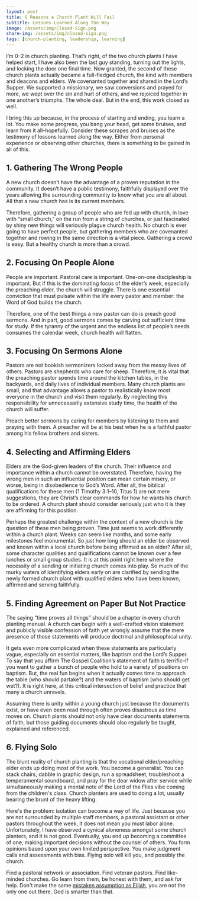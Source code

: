 ```yaml
---
layout: post
title: 6 Reasons a Church Plant Will Fail
subtitle: Lessons Learned Along The Way
image: /assets/img/Closed-Sign.png
share-img: /assets/img/closed-sign.png
tags: [church-planting, leadership, learning]
---
```



I’m 0–2 in church planting. That’s right, of the two church plants I have helped start, I have also been the last guy standing, turning out the lights, and locking the door one final time. Now granted, the second of these church plants actually became a full-fledged church, the kind with members and deacons and elders. We covenanted together and shared in the Lord’s Supper. We supported a missionary, we saw conversions and prayed for more, we wept over the sin and hurt of others, and we rejoiced together in one another’s triumphs. The whole deal. But in the end, this work closed as well.

I bring this up because, in the process of starting and ending, you learn a lot. You make some progress, you bang your head, get some bruises, and learn from it all–hopefully. Consider these scrapes and bruises as the testimony of lessons learned along the way. Either from personal experience or observing other churches, there is something to be gained in all of this.

## 1. Gathering The Wrong People
A new church doesn’t have the advantage of a proven reputation in the community. It doesn’t have a public testimony, faithfully displayed over the years allowing the surrounding community to know what you are all about. All that a new church has is its current members.

Therefore, gathering a group of people who are fed up with church, in love with “small church,” on the run from a string of churches, or just fascinated by shiny new things will seriously plague church health. No church is ever going to have perfect people, but gathering members who are covenanted together and rowing in the same direction is a vital piece. Gathering a crowd is easy. But a healthy church is more than a crowd.

## 2. Focusing On People Alone
People are important. Pastoral care is important. One-on-one discipleship is important. But if this is the dominating focus of the elder’s week, especially the preaching elder, the church will struggle. There is one essential conviction that must pulsate within the life every pastor and member: the Word of God builds the church.

Therefore, one of the best things a new pastor can do is preach good sermons. And in part, good sermons comes by carving out sufficient time for study. If the tyranny of the urgent and the endless list of people’s needs consumes the calendar week, church health will flatten.

## 3. Focusing On Sermons Alone
Pastors are not bookish sermonizers locked away from the messy lives of others. Pastors are shepherds who care for sheep. Therefore, it is vital that the preaching pastor spends time around the kitchen tables, in the backyards, and daily lives of individual members. Many church plants are small, and that advantage allows a pastor to realistically know most everyone in the church and visit them regularly. By neglecting this responsibility for unnecessarily extensive study time, the health of the church will suffer.

Preach better sermons by caring for members by listening to them and praying with them. A preacher will be at his best when he is a faithful pastor among his fellow brothers and sisters.

## 4. Selecting and Affirming Elders
Elders are the God-given leaders of the church. Their influence and importance within a church cannot be overstated. Therefore, having the wrong men in such an influential position can mean certain misery, or worse, being in disobedience to God’s Word. After all, the biblical qualifications for these men (1 Timothy 3:1–10, Titus 1) are not mere suggestions, they are Christ’s clear commands for how he wants his church to be ordered. A church plant should consider seriously just who it is they are affirming for this position.

Perhaps the greatest challenge within the context of a new church is the question of these men being proven. Time just seems to work differently within a church plant. Weeks can seem like months, and some early milestones feel monumental. So just how long should an elder be observed and known within a local church before being affirmed as an elder? After all, some character qualities and qualifications cannot be known over a few lunches or small group studies. It is at this point right here where the necessity of a sending or initiating church comes into play. So much of the murky waters of identifying elders early on are clarified by sending the newly formed church plant with qualified elders who have been known, affirmed and serving faithfully.

## 5. Finding Agreement on Paper But Not Practice
The saying “time proves all things” should be a chapter in every church planting manual. A church can begin with a well-crafted vision statement and publicly visible confession of faith yet wrongly assume that the mere presence of those statements will produce doctrinal and philosophical unity.

It gets even more complicated when these statements are particularly vague, especially on essential matters, like baptism and the Lord’s Supper. To say that you affirm The Gospel Coalition’s statement of faith is terrific–if you want to gather a bunch of people who hold to a variety of positions on baptism. But, the real fun begins when it actually comes time to approach the table (who should partake?) and the waters of baptism (who should get wet?). It is right here, at this critical intersection of belief and practice that many a church unravels.

Assuming there is unity within a young church just because the documents exist, or have even been read through often proves disastrous as time moves on. Church plants should not only have clear documents statements of faith, but those guiding documents should also regularly be taught, explained and referenced.

## 6. Flying Solo
The blunt reality of church planting is that the vocational elder/preaching elder ends up doing most of the work. You become a generalist. You can stack chairs, dabble in graphic design, run a spreadsheet, troubleshoot a temperamental soundboard, and pray for the dear widow after service while simultaneously making a mental note of the Lord of the Flies vibe coming from the children's class. Church planters are used to doing a lot, usually bearing the brunt of the heavy lifting.

Here's the problem: isolation can become a way of life. Just because you are not surrounded by multiple staff members, a pastoral assistant or other pastors throughout the week, it does not mean you must labor alone. Unfortunately, I have observed a cynical aloneness amongst some church planters, and it is not good. Eventually, you end up becoming a committee of one, making important decisions without the counsel of others. You form opinions based upon your own limited perspective. You make judgment calls and assessments with bias. Flying solo will kill you, and possibly the church.

Find a pastoral network or association. Find veteran pastors. Find like-minded churches. Go learn from them, be honest with them, and ask for help. Don't make the same [mistaken assumption as Elijah](https://www.esv.org/1+Kings+19/), you are not the only one out there. God is smarter than that.






